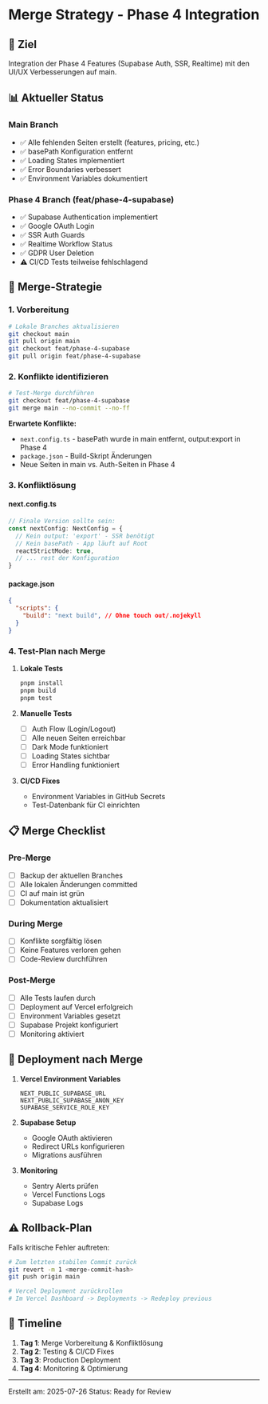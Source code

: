 # Merge Strategy - Phase 4 Integration

## 🎯 Ziel
Integration der Phase 4 Features (Supabase Auth, SSR, Realtime) mit den UI/UX Verbesserungen auf main.

## 📊 Aktueller Status

### Main Branch
- ✅ Alle fehlenden Seiten erstellt (features, pricing, etc.)
- ✅ basePath Konfiguration entfernt
- ✅ Loading States implementiert
- ✅ Error Boundaries verbessert
- ✅ Environment Variables dokumentiert

### Phase 4 Branch (feat/phase-4-supabase)
- ✅ Supabase Authentication implementiert
- ✅ Google OAuth Login
- ✅ SSR Auth Guards
- ✅ Realtime Workflow Status
- ✅ GDPR User Deletion
- ⚠️ CI/CD Tests teilweise fehlschlagend

## 🔄 Merge-Strategie

### 1. Vorbereitung
```bash
# Lokale Branches aktualisieren
git checkout main
git pull origin main
git checkout feat/phase-4-supabase
git pull origin feat/phase-4-supabase
```

### 2. Konflikte identifizieren
```bash
# Test-Merge durchführen
git checkout feat/phase-4-supabase
git merge main --no-commit --no-ff
```

**Erwartete Konflikte:**
- `next.config.ts` - basePath wurde in main entfernt, output:export in Phase 4
- `package.json` - Build-Skript Änderungen
- Neue Seiten in main vs. Auth-Seiten in Phase 4

### 3. Konfliktlösung

#### next.config.ts
```typescript
// Finale Version sollte sein:
const nextConfig: NextConfig = {
  // Kein output: 'export' - SSR benötigt
  // Kein basePath - App läuft auf Root
  reactStrictMode: true,
  // ... rest der Konfiguration
}
```

#### package.json
```json
{
  "scripts": {
    "build": "next build", // Ohne touch out/.nojekyll
  }
}
```

### 4. Test-Plan nach Merge

1. **Lokale Tests**
   ```bash
   pnpm install
   pnpm build
   pnpm test
   ```

2. **Manuelle Tests**
   - [ ] Auth Flow (Login/Logout)
   - [ ] Alle neuen Seiten erreichbar
   - [ ] Dark Mode funktioniert
   - [ ] Loading States sichtbar
   - [ ] Error Handling funktioniert

3. **CI/CD Fixes**
   - Environment Variables in GitHub Secrets
   - Test-Datenbank für CI einrichten

## 📋 Merge Checklist

### Pre-Merge
- [ ] Backup der aktuellen Branches
- [ ] Alle lokalen Änderungen committed
- [ ] CI auf main ist grün
- [ ] Dokumentation aktualisiert

### During Merge
- [ ] Konflikte sorgfältig lösen
- [ ] Keine Features verloren gehen
- [ ] Code-Review durchführen

### Post-Merge
- [ ] Alle Tests laufen durch
- [ ] Deployment auf Vercel erfolgreich
- [ ] Environment Variables gesetzt
- [ ] Supabase Projekt konfiguriert
- [ ] Monitoring aktiviert

## 🚀 Deployment nach Merge

1. **Vercel Environment Variables**
   ```
   NEXT_PUBLIC_SUPABASE_URL
   NEXT_PUBLIC_SUPABASE_ANON_KEY
   SUPABASE_SERVICE_ROLE_KEY
   ```

2. **Supabase Setup**
   - Google OAuth aktivieren
   - Redirect URLs konfigurieren
   - Migrations ausführen

3. **Monitoring**
   - Sentry Alerts prüfen
   - Vercel Functions Logs
   - Supabase Logs

## ⚠️ Rollback-Plan

Falls kritische Fehler auftreten:

```bash
# Zum letzten stabilen Commit zurück
git revert -m 1 <merge-commit-hash>
git push origin main

# Vercel Deployment zurückrollen
# Im Vercel Dashboard -> Deployments -> Redeploy previous
```

## 📅 Timeline

1. **Tag 1**: Merge Vorbereitung & Konfliktlösung
2. **Tag 2**: Testing & CI/CD Fixes
3. **Tag 3**: Production Deployment
4. **Tag 4**: Monitoring & Optimierung

---

Erstellt am: 2025-07-26
Status: Ready for Review